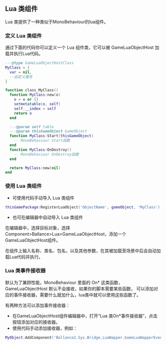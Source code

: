 ﻿## Lua 类组件

Lua 类提供了一种类似于MonoBehaviour的lua组件。

### 定义 Lua 类组件

通过下面的代码你可以定义一个 Lua 组件类，它可以被 GameLuaObjectHost 加载并执行Lua代码。
```lua
---@type GameLuaObjectHostClass
MyClass = {
  var = nil,
  --自定义属性
}

function class_MyClass()
  function MyClass:new(o)
    o = o or {}
    setmetatable(o, self)
    self.__index = self
    return o
  end

  ---@param self table
  ---@param thisGameObject GameObject
  function MyClass:Start(thisGameObject)
    -- MonoBehaviour Start函数
  end
  function MyClass:OnDestroy()
    -- MonoBehaviour OnDestroy函数
  end

  return MyClass:new(nil)
end
```

### 使用 Lua 类组件

* 可使用代码手动导入 Lua 类组件

```lua
thisGamePackage:RegisterLuaObject('ObjectName', gameObject, 'MyClass')
```

* 也可在编辑器中自动导入 Lua 类组件

在编辑器中，选择目标对象，选择 Component>Ballance>Lua>GameLuaObjectHost，添加一个GameLuaObjectHost组件。

在组件上输入名称、类名、包名，以及其他参数，在其被加载至场景中后会自动加载Lua代码并执行。

### Lua 类事件接收器

默认为了兼顾性能，MonoBehaviour 里面的 On* 这类函数，GameLuaObjectHost 默认不会接收，如果你的脚本需要某些函数，
可以添加对应的事件接收器，需要什么就加什么，lua类中就可以使用这些函数了。

有两种方法可以添加事件接收器：

* 在GameLuaObjectHost组件编辑器中，打开“Lua 类On*事件接收器”，点击按钮添加对应的接收器。
* 使用代码手动添加接收器，例如：

```lua
MyObject:AddComponent('Ballance2.Sys.Bridge.LuaWapper.GameLuaWapperEvents.GameLuaObjectPhysicsEventCaller')
```